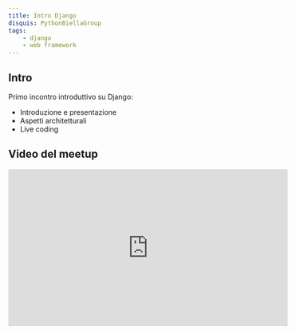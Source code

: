 ```yaml
---
title: Intro Django
disquis: PythonBiellaGroup
tags:
    - django
    - web framework
---
```


## Intro

Primo incontro introduttivo su Django:

* Introduzione e presentazione
* Aspetti architetturali
* Live coding

## Video del meetup

<iframe width="560" height="315" src="https://www.youtube.com/embed/Op9RDXKLPJI?si=zgzFPaSM1mC1xPqS" title="YouTube video player" frameborder="0" allow="accelerometer; autoplay; clipboard-write; encrypted-media; gyroscope; picture-in-picture; web-share" allowfullscreen></iframe>